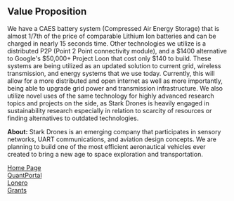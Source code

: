 
## Value Proposition
We have a CAES battery system (Compressed Air Energy Storage) that is almost 1/7th of the price of comparable Lithium Ion batteries and can be charged in nearly 15 seconds time. Other technologies we utilize is a distributed P2P (Point 2 Point connectivity module), and a $1400 alternative to Google's $50,000+ Project Loon that cost only $140 to build. These systems are being utilized as an updated solution to current grid, wireless transmission, and energy systems that we use today. Currently, this will allow for a more distributed and open internet as well as more importantly, being able to upgrade grid power and transmission infrastructure. We also utilize novel uses of the same technology for highly advanced research topics and projects on the side, as Stark Drones is heavily engaged in sustainability research especially in relation to scarcity of resources or finding alternatives to outdated technologies.

**About:** Stark Drones is an emerging company that participates in sensory networks, UART communications, and aviation design concepts. We are planning to build one of the most efficient aeronautical vehicles ever created to bring a new age to space exploration and transportation. 

[Home Page](https://www.starkdrones.org)  
[QuantPortal](https://aiqaunt.co)  
[Lonero](https://lonero.org)  
[Grants]()
